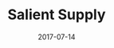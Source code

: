 ---
title: Salient Supply
site: http://salient.supply
date: 2017-07-14
description: A portfolio for a local copywriter, content strategist, brand voice writer, and all around wonderful freelancer in Portland.
type: project, department
archived: true
---